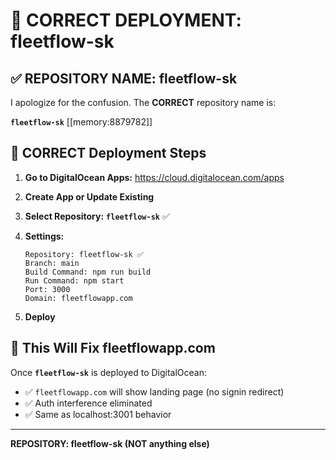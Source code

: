 # 🚨 CORRECT DEPLOYMENT: fleetflow-sk

## ✅ **REPOSITORY NAME: fleetflow-sk**

I apologize for the confusion. The **CORRECT** repository name is:

**`fleetflow-sk`** [[memory:8879782]]

## 🚀 **CORRECT Deployment Steps**

1. **Go to DigitalOcean Apps:** https://cloud.digitalocean.com/apps

2. **Create App or Update Existing**

3. **Select Repository:** **`fleetflow-sk`** ✅

4. **Settings:**

   ```
   Repository: fleetflow-sk ✅
   Branch: main
   Build Command: npm run build
   Run Command: npm start
   Port: 3000
   Domain: fleetflowapp.com
   ```

5. **Deploy**

## 🎯 **This Will Fix fleetflowapp.com**

Once **`fleetflow-sk`** is deployed to DigitalOcean:

- ✅ `fleetflowapp.com` will show landing page (no signin redirect)
- ✅ Auth interference eliminated
- ✅ Same as localhost:3001 behavior

---

**REPOSITORY: fleetflow-sk (NOT anything else)**
